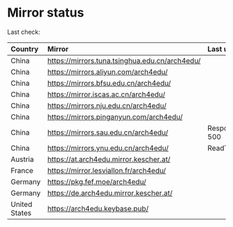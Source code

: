 <script src="./time.js"></script>
# Mirror status
Last check: <script type="text/javascript">localize(1669307364.0489013);</script>

|Country|Mirror|Last update|
|:------|:-----|:----------|
|China|https://mirrors.tuna.tsinghua.edu.cn/arch4edu/|<script type="text/javascript">localize(1669271735);</script>|
|China|https://mirrors.aliyun.com/arch4edu/|<script type="text/javascript">localize(1669185458);</script>|
|China|https://mirrors.bfsu.edu.cn/arch4edu/|<script type="text/javascript">localize(1669271735);</script>|
|China|https://mirror.iscas.ac.cn/arch4edu/|<script type="text/javascript">localize(1669271735);</script>|
|China|https://mirrors.nju.edu.cn/arch4edu/|<script type="text/javascript">localize(1669271735);</script>|
|China|https://mirrors.pinganyun.com/arch4edu/|<script type="text/javascript">localize(1669228597);</script>|
|China|https://mirrors.sau.edu.cn/arch4edu/|Response 500|
|China|https://mirrors.ynu.edu.cn/arch4edu/|ReadTimeout|
|Austria|https://at.arch4edu.mirror.kescher.at/|<script type="text/javascript">localize(1669271735);</script>|
|France|https://mirror.lesviallon.fr/arch4edu/|<script type="text/javascript">localize(1669271735);</script>|
|Germany|https://pkg.fef.moe/arch4edu/|<script type="text/javascript">localize(1669271735);</script>|
|Germany|https://de.arch4edu.mirror.kescher.at/|<script type="text/javascript">localize(1669271735);</script>|
|United States|https://arch4edu.keybase.pub/|<script type="text/javascript">localize(1669271735);</script>|

<script src="./tablefilter/tablefilter.js"></script>
<script src="./table.js"></script>